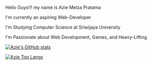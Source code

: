 Hello Guys!!! my name is Azie Melza Pratama

I'm currently an aspiring Web-Developer

I'm Studying Computer Science at Sriwijaya University

I'm Passionate about Web Development, Games, and Heavy-Lifting

[![Azie's GitHub stats](https://github-readme-stats.vercel.app/api?username=aziemp66&theme=tokyonight&count_private=true)](https://github.com/aziemp66/github-readme-stats)

[![Azie Top Langs](https://github-readme-stats.vercel.app/api/top-langs/?username=aziemp66&theme=tokyonight)](https://github.com/aziemp66/github-readme-stats)
